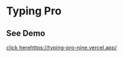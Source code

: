 # Typing Pro

## See Demo

[click here](https://typing-pro-nine.vercel.app/)https://typing-pro-nine.vercel.app/

